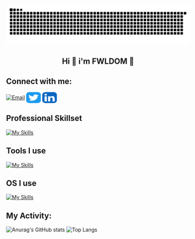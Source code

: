 
<img src="./github-contribution-grid-snake.svg" alt="just for fun :D">
<h2 align="center">Hi 👋 i'm FWLDOM 🤖</h2>

## Connect with me:
<p align="left">
<a href="mailto:fwldom@duck.com" target="blank"><img align="center" alt="Email" height="30" width="40" /></a>
<a href="https://twitter.com/fwlodm" target="blank"><img align="center" src="https://raw.githubusercontent.com/tandpfun/skill-icons/main/icons/Twitter.svg" alt="Fwldom" height="30" width="40" /></a>
<a href="https://www.linkedin.com/in/fwl-dom-785876270" target="blank"><img align="center" src="https://raw.githubusercontent.com/tandpfun/skill-icons/main/icons/LinkedIn.svg" alt="fwl-dom-785876270" height="30" width="40" /></a>
</p>

## Professional Skillset
[![My Skills](https://skillicons.dev/icons?i=html,css,bootstrap,js,react,php,mysql,laravel,cs,python,dotnet,wordpress&theme=dark)](https://skillicons.dev)

## Tools I use
[![My Skills](https://skillicons.dev/icons?i=visualstudio,vscode,git,github,ps,phpstorm,figma,pr,webstorm,androidstudio&theme=dark)](https://skillicons.dev)

## OS I use
[![My Skills](https://skillicons.dev/icons?i=ubuntu,windows,android&theme=dark)](https://skillicons.dev)

## My Activity:
<p display="flex">
  
   ![Anurag's GitHub stats](https://github-readme-stats.vercel.app/api?username=fwldom&show_icons=true&bg_color=00000000)
  ![Top Langs](https://github-readme-stats.vercel.app/api/top-langs/?username=fwldom)

</p>


